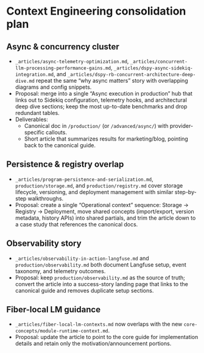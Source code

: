 # Context Engineering consolidation plan

## Async & concurrency cluster
- `_articles/async-telemetry-optimization.md`, `_articles/concurrent-llm-processing-performance-gains.md`, `_articles/dspy-async-sidekiq-integration.md`, and `_articles/dspy-rb-concurrent-architecture-deep-dive.md` repeat the same “why async matters” story with overlapping diagrams and config snippets.
- Proposal: merge into a single “Async execution in production” hub that links out to Sidekiq configuration, telemetry hooks, and architectural deep dive sections; keep the most up-to-date benchmarks and drop redundant tables.
- Deliverables:
  - Canonical doc in `/production/` (or `/advanced/async/`) with provider-specific callouts.
  - Short article that summarizes results for marketing/blog, pointing back to the canonical guide.

## Persistence & registry overlap
- `_articles/program-persistence-and-serialization.md`, `production/storage.md`, and `production/registry.md` cover storage lifecycle, versioning, and deployment management with similar step-by-step walkthroughs.
- Proposal: create a single “Operational context” sequence: Storage → Registry → Deployment, move shared concepts (import/export, version metadata, history APIs) into shared partials, and trim the article down to a case study that references the canonical docs.

## Observability story
- `_articles/observability-in-action-langfuse.md` and `production/observability.md` both document Langfuse setup, event taxonomy, and telemetry outcomes.
- Proposal: keep `production/observability.md` as the source of truth; convert the article into a success-story landing page that links to the canonical guide and removes duplicate setup sections.

## Fiber-local LM guidance
- `_articles/fiber-local-lm-contexts.md` now overlaps with the new `core-concepts/module-runtime-context.md`.
- Proposal: update the article to point to the core guide for implementation details and retain only the motivation/announcement portions.

